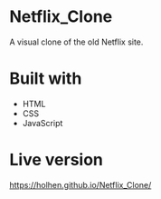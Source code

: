 # Netflix_Clone
A visual clone of the old Netflix site.

# Built with
  - HTML
  - CSS
  - JavaScript
  
 # Live version
 https://holhen.github.io/Netflix_Clone/
